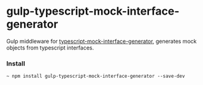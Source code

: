 # gulp-typescript-mock-interface-generator
Gulp middleware for [typescript-mock-interface-generator](https://github.com/techmatt101/typescript-mock-interface-generator), generates mock objects from typescript interfaces.

### Install
```
~ npm install gulp-typescript-mock-interface-generator --save-dev
```
